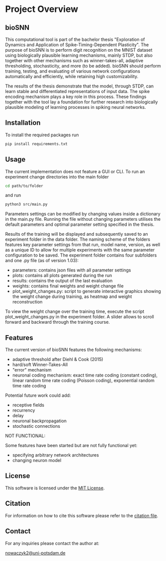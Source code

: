 # Project Overview 

## bioSNN
This computational tool is part of the bachelor thesis "Exploration of Dynamics and Application of Spike-Timing-Dependent Plasticity". The purpose of bioSNN is to perform digit recognition on the MNIST dataset using biologically plausible learning mechanisms, mainly STDP, but also together with other mechanisms such as winner-takes-all, adaptive thresholding, stochasticity, and more (to be added). bioSNN should perform training, testing, and evaluating of various network configurations automatically and efficiently, while retaining high customizability. 

The results of the thesis demonstrate that the model, through STDP, can learn stable and differentiated representations of input data. The spike encoding mechanism plays a key role in this process. These findings together with the tool lay a foundation for further research into biologically plausible modeling of learning processes in spiking neural networks. 

## Installation 

To install the required packages run 

```zsh
pip install requirements.txt
```

## Usage 

The current implementation does not feature a GUI or CLI. To run an experiment change directories into the main folder 
```zsh
cd path/to/folder
```
and run
```zsh
python3 src/main.py
```
Parameters settings can be modified by changing values inside a dictionary in the main.py file. Running the file without changing parameters utilises the default parameters and optimal parameter setting specified in the thesis.

Results of the training will be displayed and subsequently saved to an experiment folder in the data folder. The naming scheme of the folders features key parameter settings from that run, model name, version, as well as a unique ID to allow for multiple experiments with the same parameter configuration to be saved. The experiment folder contains four subfolders and one .py file (as of version 1.03): 
- parameters: contains json files with all parameter settings
- plots: contains all plots generated during the run
- results: contains the output of the last evaluation
- weights: contains final weights and weight change file
- plot_weight_changes.py: script to generate interactive graphics showing the weight change during training, as heatmap and weight reconstruction

To view the weight change over the training time, execute the script plot_weight_changes.py in the experiment folder. A slider allows to scroll forward and backward through the training course. 

## Features 

The current version of bioSNN features the following mechanisms:

- adaptive threshold after Diehl & Cook (2015)
- hard/soft Winner-Takes-All
- "error" mechanism
- neuronal coding mechanism: exact time rate coding (constant coding), linear random time rate coding (Poisson coding), exponential random time rate coding

Potential future work could add:

- receptive fields
- recurrency
- delay
- neuronal backpropagation
- stochastic connections

NOT FUNCTIONAL:

Some features have been started but are not fully functional yet:
- specifying arbitrary network architectures
- changing neuron model

## License 

This software is licensed under the [MIT License](LICENSE).

## Citation 

For information on how to cite this software please refer to the [citation file](CITATION.cff).

## Contact 

For any inquiries please contact the author at:

nowaczyk2@uni-potsdam.de
